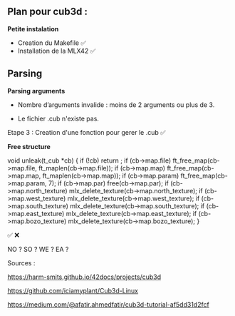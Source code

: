 ## Plan pour cub3d :

**Petite instalation**

- Creation du Makefile  ✅
- Installation de la MLX42 ✅

## Parsing

**Parsing arguments**

- Nombre d’arguments invalide : moins de 2 arguments ou plus de 3.

- Le fichier .cub n'existe pas.





Etape 3 : Creation d'une fonction pour gerer le .cub ✅ 







**Free structure**

void	unleak(t_cub *cb)
{
	if (!cb)
		return ;
	if (cb->map.file)
		ft_free_map(cb->map.file, ft_maplen(cb->map.file));
	if (cb->map.map)
		ft_free_map(cb->map.map, ft_maplen(cb->map.map));
	if (cb->map.param)
		ft_free_map(cb->map.param, 7);
	if (cb->map.par)
		free(cb->map.par);
	if (cb->map.north_texture)
		mlx_delete_texture(cb->map.north_texture);
	if (cb->map.west_texture)
		mlx_delete_texture(cb->map.west_texture);
	if (cb->map.south_texture)
		mlx_delete_texture(cb->map.south_texture);
	if (cb->map.east_texture)
		mlx_delete_texture(cb->map.east_texture);
	if (cb->map.bozo_texture)
		mlx_delete_texture(cb->map.bozo_texture);
}



✅ ❌




NO ?
SO ?
WE ?
EA ?


Sources : 

https://harm-smits.github.io/42docs/projects/cub3d

https://github.com/iciamyplant/Cub3d-Linux

https://medium.com/@afatir.ahmedfatir/cub3d-tutorial-af5dd31d2fcf
